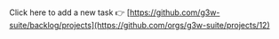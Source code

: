 Click here to add a new task 👉 [https://github.com/g3w-suite/backlog/projects](https://github.com/orgs/g3w-suite/projects/12)
